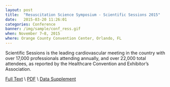 ```yaml
---
layout: post
title:  "Resuscitation Science Symposium - Scientific Sessions 2015"
date:   2015-03-20 11:26:01
categories: Conference
banner: /img/sample/conf_ress.gif
when: November 7–8, 2015
where: Orange County Convention Center, Orlando, FL
---
```


Scientific Sessions is the leading cardiovascular meeting in the country with over 17,000 professionals attending annually, and over 22,000 total attendees, as reported by the Healthcare Convention and Exhibitor’s Association.  

<a href="http://stroke.ahajournals.org/content/46/5/1167.full">Full Text</a> \ <a href="http://stroke.ahajournals.org/content/46/5/1167.full.pdf+html">PDF</a> \ <a href="http://stroke.ahajournals.org/content/46/5/1167.full.pdf+html">Data Supplement</a>


